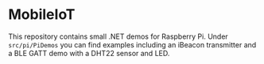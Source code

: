 # MobileIoT

This repository contains small .NET demos for Raspberry Pi. Under `src/pi/PiDemos` you can find examples including an iBeacon transmitter and a BLE GATT demo with a DHT22 sensor and LED.
